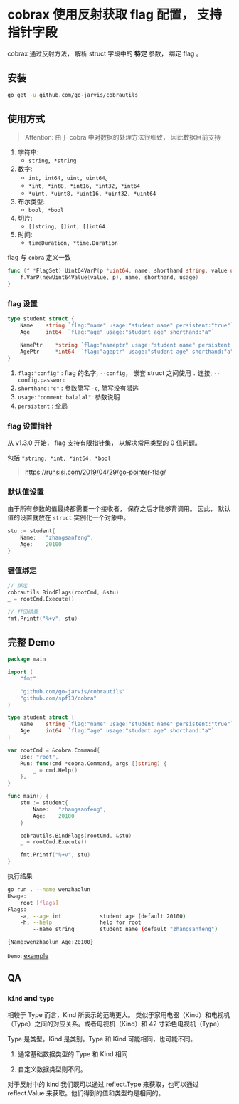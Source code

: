 # cobrax 使用反射获取 flag 配置， 支持指针字段

cobrax 通过反射方法， 解析 struct 字段中的 **特定** 参数， 绑定 flag 。

## 安装

```bash
go get -u github.com/go-jarvis/cobrautils
```

## 使用方式

> Attention: 由于 cobra 中对数据的处理方法很细致， 因此数据目前支持 

1. 字符串:
    + `string, *string`
2. 数字:
    + `int, int64, uint, uint64`。 
    + `*int, *int8, *int16, *int32, *int64`
    + `*uint, *uint8, *uint16, *uint32, *uint64`
3. 布尔类型:
    + `bool, *bool`
4. 切片:
    + `[]string, []int, []int64`
5. 时间:
    + `timeDuration, *time.Duration`

flag 与 `cobra` 定义一致

```go
func (f *FlagSet) Uint64VarP(p *uint64, name, shorthand string, value uint64, usage string) {
	f.VarP(newUint64Value(value, p), name, shorthand, usage)
}
```

### flag 设置

```go
type student struct {
    Name    string `flag:"name" usage:"student name" persistent:"true"`
    Age     int64  `flag:"age" usage:"student age" shorthand:"a"`

    NamePtr    *string `flag:"nameptr" usage:"student name" persistent:"true"`
    AgePtr     *int64  `flag:"ageptr" usage:"student age" shorthand:"a"`
}
```

1. `flag:"config"` : flag 的名字, `--config`， 嵌套 struct 之间使用 `.` 连接, `--config.password`
2. `shorthand:"c"` : 参数简写 `-c`, 简写没有潜逃
3. `usage:"comment balalal"`: 参数说明
4. `persistent` : 全局

### flag 设置指针

从 v1.3.0 开始， flag 支持有限指针集， 以解决常用类型的 0 值问题。

包括 `*string, *int, *int64, *bool`

> https://runsisi.com/2019/04/29/go-pointer-flag/


### 默认值设置

由于所有参数的值最终都需要一个接收者， 保存之后才能够背调用。
因此， 默认值的设置就放在 `struct` 实例化一个对象中。

```go
stu := student{
    Name:   "zhangsanfeng",
    Age:    20100
}
```

### 键值绑定

```go
// 绑定
cobrautils.BindFlags(rootCmd, &stu)
_ = rootCmd.Execute()

// 打印结果
fmt.Printf("%+v", stu)
```
## 完整 Demo

```go
package main

import (
    "fmt"

    "github.com/go-jarvis/cobrautils"
    "github.com/spf13/cobra"
)

type student struct {
    Name    string `flag:"name" usage:"student name" persistent:"true"`
    Age     int64  `flag:"age" usage:"student age" shorthand:"a"`
}

var rootCmd = &cobra.Command{
    Use: "root",
    Run: func(cmd *cobra.Command, args []string) {
        _ = cmd.Help()
    },
}

func main() {
    stu := student{
        Name:   "zhangsanfeng",
        Age:    20100
    }

    cobrautils.BindFlags(rootCmd, &stu)
    _ = rootCmd.Execute()

    fmt.Printf("%+v", stu)
}
```

执行结果 

```bash
go run . --name wenzhaolun
Usage:
    root [flags]
Flags:
    -a, --age int            student age (default 20100)
    -h, --help               help for root
        --name string        student name (default "zhangsanfeng")

{Name:wenzhaolun Age:20100}
```

`Demo`: [example](examples/main.go)

## QA

### `kind` and `type`

相较于 Type 而言，Kind 所表示的范畴更大。 类似于家用电器（Kind）和电视机（Type）之间的对应关系。或者电视机（Kind）和 42 寸彩色电视机（Type）

Type 是类型。Kind 是类别。Type 和 Kind 可能相同，也可能不同。

1. 通常基础数据类型的 Type 和 Kind 相同

2. 自定义数据类型则不同。


对于反射中的 kind 我们既可以通过 reflect.Type 来获取，也可以通过 reflect.Value 来获取。他们得到的值和类型均是相同的。




